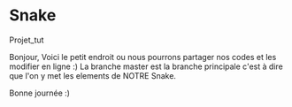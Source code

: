 # Snake
Projet_tut

Bonjour,
Voici le petit endroit ou nous pourrons partager nos codes et les modifier en ligne :)
La branche master est la branche principale c'est à dire que l'on y met les elements de NOTRE Snake.

Bonne journée :)
